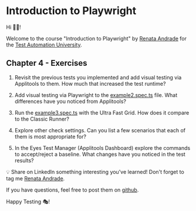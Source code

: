 # Introduction to Playwright

Hi 👋🏽!

Welcome to the course "Introduction to Playwright" by [Renata Andrade](https://testingwithrenata.com/) for the [Test Automation University](https://testautomationu.applitools.com/).

## Chapter 4 - Exercises

1. Revisit the previous tests you implemented and add visual testing via Applitools to them. How much that increased the test runtime?

1. Add visual testing via Playwright to the [example2.spec.ts](/tests/example2.spec.ts) file. What differences have you noticed from Applitools?

1. Run the [example3.spec.ts](/tests/example3.spec.ts) with the Ultra Fast Grid. How does it compare to the Classic Runner?

1. Explore other check settings. Can you list a few scenarios that each of them is most appropriate for?

1. In the Eyes Test Manager (Applitools Dashboard) explore the commands to accept/reject a baseline. What changes have you noticed in the test results?

💡 Share on LinkedIn something interesting you've learned! Don't forget to tag me [Renata Andrade](https://www.linkedin.com/in/raptatinha/).

If you have questions, feel free to post them on [github](https://github.com/raptatinha/tau-introduction-to-playwright/issues).

Happy Testing 🎭!